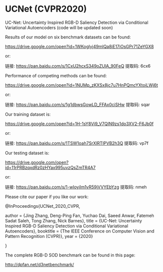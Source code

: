 # UCNet (CVPR2020)
UC-Net: Uncertainty Inspired RGB-D Saliency Detection via Conditional Variational Autoencoders (code will be updated soon)

Results of our model on six benchmark datasets can be found: 

https://drive.google.com/open?id=1WKoglyj49mlQa8iE17iOsGPr71ZeYGX8

or:

链接: https://pan.baidu.com/s/1CxU2hcxS349oZUlA_90FeQ 提取码: 6cx6


Performance of competing methods can be found: 

https://drive.google.com/open?id=1NUMp_zKXSx8jc7u7HnPQmcYXtoiLWj6t

or:

链接: https://pan.baidu.com/s/1g1dbwsGowLD_FFAx0ciSHw 提取码: sqar 


Our training dataset is:

https://drive.google.com/open?id=1H-1sY8Vi9_V7QIN9zs1do3XV2-F6Jb0f

or:

链接: https://pan.baidu.com/s/1TSW1oah7SrXlRTlPVB2h3Q 提取码: vp7f

Our testing dataset is:

https://drive.google.com/open?id=11rPRBzqxdRz0zHYax995uvzQsZmTR4A7

or:

链接: https://pan.baidu.com/s/1-wIoyilm1vR59jVVYEbYzg 提取码: nmeh

Please cite our paper if you like our work:

@InProceedings{UCNet_2020_CVPR, 

  author = {Jing Zhang, Deng-Ping Fan, Yuchao Dai, Saeed Anwar, Fatemeh Sadat Saleh, Tong Zhang, Nick Barnes},
  title = {UC-Net: Uncertainty Inspired RGB-D Saliency Detection via Conditional Variational Autoencoders},
  booktitle = {The IEEE Conference on Computer Vision and Pattern Recognition (CVPR)},
  year = {2020} 
  
}

The complete RGB-D SOD benchmark can be found in this page:

http://dpfan.net/d3netbenchmark/


